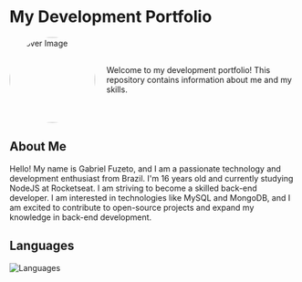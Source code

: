 # My Development Portfolio

<div style="display: flex; align-items: center;">
  <img src="https://lh3.googleusercontent.com/pw/ADCreHfAsfXdVzHbu2GAEKvbPdjp5L3h-fgAR3DrazercsKXh_GIjj9eF2iH7zBln-mHcdUJfEBNA7u61tp58jR63pyS45V3qe703t5PUSe53dBAcOxAKZ9Pyp4I9B4sGvSH1f5fb0l-T8i22ABD13Vr2ToDLTa3tgbREEQSC9JeSEp8ONddVrE51_EVPzfOU_7D4wRJ8hu8uRSpNZ1Glc2fp8A28hu_hZr4VohX5iAfWKWnf2Rss7Od-fqTsP4DjzeKEDXSHrJAEo6GW3jEJbeauAN9hF536hExfCT07kAT2LUlkTjEPCF_ZLkUWdadPOsY0URX2lCKT-CRYgAH-3s9NADjnMJbDshewhmJYPc6eQAiAe0jv35RvHJ20MPehWHtH787uMRz-mUB-SWtY1aCv4YSjf3j5d9wjODtj--SOjJ-nqR3DJSMgDZAdy2kUHvbmZIpTh2xWELdT3mVyLe4C7NyU9c0eKJX3wfrq6ismY4dQ162oHdISNZf8LarQyj__EU4cujFbNyD4-b75QcbCoo6rzN619qK8-B8psUD3Lgxwncj33U_6ITbI_RognLjRwDa3jXZcZiyM4FJ2jgI-QEuiegbKGHfjzfkJFTHK-d8n2PP4jXpyQsRwSlA57Ti_R9vsMkpdQHciRk7iOOXI09RluSGL9rqvykphZJfl8khMfastHGB9qf15tBEjAIZ2VWfZ_DmT6Pib8eKzEjfKSO9J4iCQBjfHCEjk7IM2mws6QBRq7l9rWJYje2ser-K1vjKap5zl61LUoD9YJA6mmESRVZ7NAW3npupw0TtSaFTkcWYYI18YFb_C2NHOKsXw5s0-S3i6YtS2VJZqCoXsfrMSBCEYwt1x01x6U0FynsL4TCsTeU-GUgDCysN0pCYUnxWCF00MK-JExPuQ0vZ19jAr1rhqq3t97x2Bii1eaKjsTijrp5eqWwfYKDto_vDsOs6yF56BnF3dZJQ9eF5lvQNLQ_vWE8=w919-h919-s-no?authuser=0" alt="Cover Image" width="150" height="150" style="border-radius: 50%; margin-right: 20px;">
  <p>Welcome to my development portfolio! This repository contains information about me and my skills.</p>
</div>

## About Me

Hello! My name is Gabriel Fuzeto, and I am a passionate technology and development enthusiast from Brazil. I'm 16 years old and currently studying NodeJS at Rocketseat. I am striving to become a skilled back-end developer. I am interested in technologies like MySQL and MongoDB, and I am excited to contribute to open-source projects and expand my knowledge in back-end development.

## Languages
![Languages](https://github-readme-stats.vercel.app/api/top-langs/?username=fuzetoo&layout=normal)
